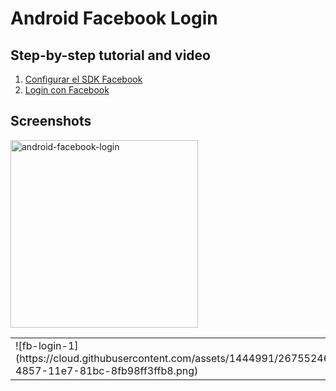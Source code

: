 # Android Facebook Login

## Step-by-step tutorial and video

1. [Configurar el SDK Facebook](https://alvarez.tech/labs/android-config-sdk-facebook)
2. [Login con Facebook](https://alvarez.tech/labs/android-login-facebook)

## Screenshots

<img width="300" alt="android-facebook-login" src="https://cloud.githubusercontent.com/assets/1444991/26754889/09c1a22e-4851-11e7-82fd-401bd368a8a2.png">

<table>
<tr>
<td>
![fb-login-1](https://cloud.githubusercontent.com/assets/1444991/26755246/7a9008a0-4857-11e7-81bc-8fb98ff3ffb8.png)
</td>
<td>
![fb-login-2](https://cloud.githubusercontent.com/assets/1444991/26755247/7a98b298-4857-11e7-857d-dde107b03ae2.png)
</td>
<td>
![fb-login-3](https://cloud.githubusercontent.com/assets/1444991/26755245/7a74b38e-4857-11e7-83bb-09f9bf801c66.png)
</td>
</tr>
</table>
